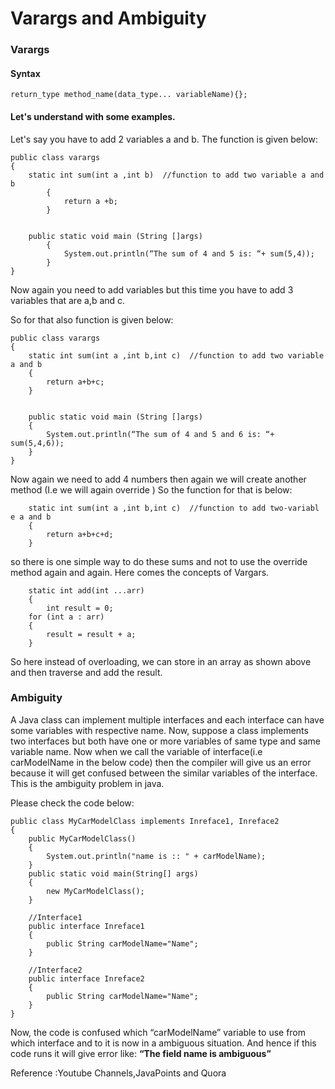 
# Varargs and Ambiguity

### Varargs





#### Syntax
```
return_type method_name(data_type... variableName){};

```


  
#### Let's understand with some examples.
Let's say you have to add 2 variables a and b.
The function is given below:

```
public class varargs 
{
    static int sum(int a ,int b)  //function to add two variable a and b
        {
            return a +b;
        }


    public static void main (String []args)
        {
            System.out.println(“The sum of 4 and 5 is: “+ sum(5,4));
        }
}                                      

```

Now again you need to add variables but this time you have to add 3 variables that are a,b and c.

So for that also function is given below:
```
public class varargs 
{
    static int sum(int a ,int b,int c)  //function to add two variable a and b
    {
        return a+b+c;
    }


    public static void main (String []args)
    {
        System.out.println(“The sum of 4 and 5 and 6 is: “+ sum(5,4,6));
    }
}  
```

Now again we need to add 4 numbers then again we will create another method (I.e we will again override )
So the function for that is below:

```
    static int sum(int a ,int b,int c)  //function to add two-variabl e a and b
    {
        return a+b+c+d;
    }

```
so there is one simple way to do these sums and not to use the override method again and again.
Here comes the concepts of Vargars.

```
    static int add(int ...arr)
    {
        int result = 0;
    for (int a : arr)
    {
        result = result + a;
    }

```        
 So here instead of overloading, we can store in an array as shown above and then traverse and add the result.

  
### Ambiguity

A Java class can implement multiple interfaces and each interface can have some variables with respective name.
Now, suppose a class implements two interfaces but both have one or more variables of same type and same variable name.
Now when we call the variable of interface(i.e carModelName in the below code) then the compiler will give us an error because it will get confused between the similar variables of the interface. This is the ambiguity problem in java.

Please check the code below:

```
public class MyCarModelClass implements Inreface1, Inreface2 
{
    public MyCarModelClass() 
    {
        System.out.println("name is :: " + carModelName);
    }
    public static void main(String[] args) 
    {
        new MyCarModelClass();
    }

    //Interface1
    public interface Inreface1 
    {
        public String carModelName="Name";
    }

    //Interface2
    public interface Inreface2 
    {   
        public String carModelName="Name";
    }      
}
```

Now, the code is confused which “carModelName” variable to use from which interface and to it is now in a ambiguous situation. And hence if this code runs it will give error like:
**“The field name is ambiguous”**

Reference :Youtube Channels,JavaPoints and Quora
  
